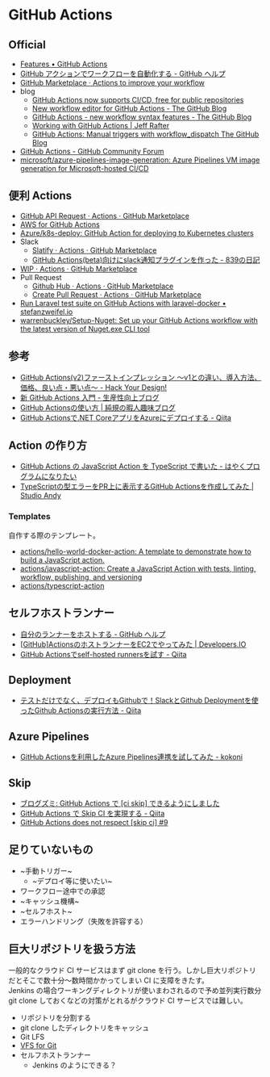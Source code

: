 # GitHub Actions

## Official
- [Features • GitHub Actions](https://github.com/features/actions)
- [GitHub アクションでワークフローを自動化する - GitHub ヘルプ](https://help.github.com/ja/categories/automating-your-workflow-with-github-actions)
- [GitHub Marketplace · Actions to improve your workflow](https://github.com/marketplace?type=actions)
- blog
  - [GitHub Actions now supports CI/CD, free for public repositories](https://github.blog/2019-08-08-github-actions-now-supports-ci-cd/)
  - [New workflow editor for GitHub Actions - The GitHub Blog](https://github.blog/2019-10-01-new-workflow-editor-for-github-actions/?utm_campaign=1569944972&utm_medium=social&utm_source=twitter&utm_content=1569944972)
  - [GitHub Actions - new workflow syntax features - The GitHub Blog](https://github.blog/changelog/2019-10-01-github-actions-new-workflow-syntax-features/)
  - [Working with GitHub Actions | Jeff Rafter](https://jeffrafter.com/working-with-github-actions/)
  - [GitHub Actions: Manual triggers with workflow_dispatch The GitHub Blog](https://github.blog/changelog/2020-07-06-github-actions-manual-triggers-with-workflow_dispatch/)
- [GitHub Actions - GitHub Community Forum](https://github.community/t5/GitHub-Actions/bd-p/actions)
- [microsoft/azure-pipelines-image-generation: Azure Pipelines VM image generation for Microsoft-hosted CI/CD](https://github.com/microsoft/azure-pipelines-image-generation)

## 便利 Actions
- [GitHub API Request · Actions · GitHub Marketplace](https://github.com/marketplace/actions/github-api-request)
- [AWS for GitHub Actions](https://github.com/aws-actions)
- [Azure/k8s-deploy: GitHub Action for deploying to Kubernetes clusters](https://github.com/Azure/k8s-deploy)
- Slack
  - [Slatify · Actions · GitHub Marketplace](https://github.com/marketplace/actions/slatify)
  - [GitHub Actions(beta)向けにslack通知プラグインを作った - 839の日記](https://839.hateblo.jp/entry/2019/08/16/104624)
- [WIP · Actions · GitHub Marketplace](https://github.com/marketplace/actions/wip)
- Pull Request
  - [Github Hub · Actions · GitHub Marketplace](https://github.com/marketplace/actions/github-hub)
  - [Create Pull Request · Actions · GitHub Marketplace](https://github.com/marketplace/actions/create-pull-request)
- [Run Laravel test suite on GitHub Actions with laravel-docker • stefanzweifel.io](https://stefanzweifel.io/posts/run-laravel-test-suite-on-github-actions-with-laravel-docker/)
- [warrenbuckley/Setup-Nuget: Set up your GitHub Actions workflow with the latest version of Nuget.exe CLI tool](https://github.com/warrenbuckley/Setup-Nuget)

## 参考
- [GitHub Actions(v2)ファーストインプレッション 〜v1との違い、導入方法、価格、良い点・悪い点〜 - Hack Your Design!](https://blog.toshimaru.net/github-actions-first-impression/)
- [新 GitHub Actions 入門 - 生産性向上ブログ](https://www.kaizenprogrammer.com/entry/2019/08/18/205010)
- [GitHub Actionsの使い方 | 純規の暇人趣味ブログ](https://jyn.jp/github-actions-usage/)
- [GitHub Actionsで.NET CoreアプリをAzureにデプロイする - Qiita](https://qiita.com//ikuosaito1989/items/1baf18c739d332f41411)

## Action の作り方
- [GitHub Actions の JavaScript Action を TypeScript で書いた - はやくプログラムになりたい](https://rhysd.hatenablog.com/entry/2019/11/15/212713)
- [TypeScriptの型エラーをPR上に表示するGitHub Actionsを作成してみた | Studio Andy](https://blog.andoshin11.me/posts/typescript-error-reporter-action)

### Templates
自作する際のテンプレート。
- [actions/hello-world-docker-action: A template to demonstrate how to build a JavaScript action.](https://github.com/actions/hello-world-docker-action)
- [actions/javascript-action: Create a JavaScript Action with tests, linting, workflow, publishing, and versioning](https://github.com/actions/javascript-action)
- [actions/typescript-action](https://github.com/actions/typescript-action)

## セルフホストランナー
- [自分のランナーをホストする - GitHub ヘルプ](https://help.github.com/ja/actions/hosting-your-own-runners)
- [[GitHub]ActionsのホストランナーをEC2でやってみた | Developers.IO](https://dev.classmethod.jp/articles/hosted-runner-on-ec2/)
- [GitHub Actionsでself-hosted runnersを試す - Qiita](https://qiita.com/hanaokatomoki/items/af47da39a61948fb123f)

## Deployment
- [テストだけでなく、デプロイもGithubで！SlackとGithub Deploymentを使ったGithub Actionsの実行方法 - Qiita](https://qiita.com/sadayuki-matsuno/items/91789798e062b881bc00)

## Azure Pipelines
- [GitHub Actionsを利用したAzure Pipelines連携を試してみた - kokoni](https://blog.kokoni.jp/entry/20191222)

## Skip
- [ブログズミ: GitHub Actions で [ci skip] できるようにしました](https://srz-zumix.blogspot.com/2019/10/github-actions-ci-skip.html)
- [GitHub Actions で Skip CI を実現する - Qiita](https://qiita.com/peaceiris/items/28e302996ccf04551434)
- [GitHub Actions does not respect [skip ci] #9](https://github.community/t/github-actions-does-not-respect-skip-ci/17325/9)

## 足りていないもの
- ~手動トリガー~
  - ~デプロイ等に使いたい~
- ワークフロー途中での承認
- ~キャッシュ機構~
- ~セルフホスト~
- エラーハンドリング（失敗を許容する）

## 巨大リポジトリを扱う方法
一般的なクラウド CI サービスはまず git clone を行う。しかし巨大リポジトリだとそこで数十分～数時間かかってしまい CI に支障をきたす。  
Jenkins の場合ワーキングディレクトリが使いまわされるので予め並列実行数分 git clone しておくなどの対策がとれるがクラウド CI サービスでは難しい。
- リポジトリを分割する
- git clone したディレクトリをキャッシュ
- Git LFS
- [VFS for Git](https://www.learning-diary.com/posts/20190321-try-vfs-for-git/)
- セルフホストランナー
  - Jenkins のようにできる？
